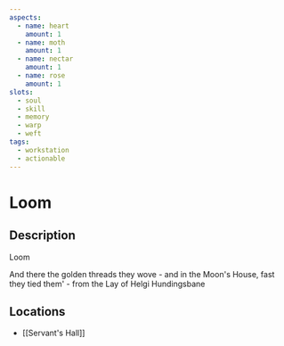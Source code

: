 ```yaml
---
aspects: 
  - name: heart
    amount: 1
  - name: moth
    amount: 1
  - name: nectar
    amount: 1
  - name: rose
    amount: 1
slots:
  - soul
  - skill
  - memory
  - warp
  - weft
tags:
  - workstation
  - actionable
---
```


# Loom

## Description
Loom

And there the golden threads they wove - and in the Moon's House, fast they tied them' - from the Lay of Helgi Hundingsbane
## Locations
- [[Servant's Hall]]